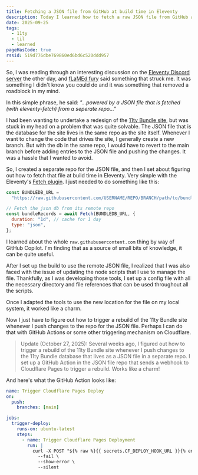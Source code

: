 ```yaml
---
title: Fetching a JSON file from GitHub at build time in Eleventy
description: Today I learned how to fetch a raw JSON file from GitHub at build time in Eleventy. Here's how I did it.
date: 2025-09-25
tags:
  - 11ty
  - til
  - learned
pageHasCode: true
rssid: 519d776dbe769860ed6bd6c520ddd957
---
```


So, I was reading through an interesting discussion on the [Eleventy Discord server](https://www.11ty.dev/blog/discord/) the other day, and [fLaMEd fury](https://flamedfury.com/) said something that struck me. It was something I didn't know you could do and it was something that removed a roadblock in my mind.

In this simple phrase, he said: _"...powered by a JSON file that is fetched (with eleventy-fetch) from a seperate repo..."_

I had been wanting to undertake a redesign of the [11ty Bundle site](https://11tybundle.dev), but was stuck in my head on a problem that was quite solvable. The JSON file that is the database for the site lives in the same repo as the site itself. Whenever I want to change the code that drives the site, I generally create a new branch. But with the db in the same repo, I would have to revert to the main branch before adding entries to the JSON file and pushing the changes. It was a hassle that I wanted to avoid.

So, I created a separate repo for the JSON file, and then I set about figuring out how to fetch that file at build time in Eleventy. Very simple with the Eleventy's [Fetch plugin](https://www.11ty.dev/docs/plugins/fetch/). I just needed to do something like this:

```js
const BUNDLEDB_URL =
  "https://raw.githubusercontent.com/USERNAME/REPO/BRANCH/path/to/bundledb.json";

// Fetch the json db from its remote repo
const bundleRecords = await Fetch(BUNDLEDB_URL, {
  duration: "1d", // cache for 1 day
  type: "json",
};
```

I learned about the whole `raw.githubusercontent.com` thing by way of GitHub Copilot. I'm finding that as a source of small bits of knowledge, it can be quite useful.

After I set up the build to use the remote JSON file, I realized that I was also faced with the issue of updating the node scripts that I use to manage the file. Thankfully, as I was developing those tools, I set up a config file with all the necessary directory and file references that can be used throughout all the scripts.

Once I adapted the tools to use the new location for the file on my local system, it worked like a charm.

Now I just have to figure out how to trigger a rebuild of the 11ty Bundle site whenever I push changes to the repo for the JSON file. Perhaps I can do that with GitHub Actions or some other triggering mechanism on Cloudflare.

> Update (October 27, 2025): Several weeks ago, I figured out how to trigger a rebuild of the 11ty Bundle site whenever I push changes to the 11ty Bundle database that lives as a JSON file in a separate repo. I set up a GitHub Action in the JSON file repo that sends a webhook to Cloudflare Pages to trigger a rebuild. Works like a charm!

And here's what the GitHub Action looks like:

```yaml
name: Trigger Cloudflare Pages Deploy
on:
  push:
    branches: [main]

jobs:
  trigger-deploy:
    runs-on: ubuntu-latest
    steps:
      - name: Trigger Cloudflare Pages Deployment
        run: |
          curl -X POST "${% raw %}{{ secrets.CF_DEPLOY_HOOK_URL }}{% endraw%}" \
            --fail \
            --show-error \
            --silent
```

